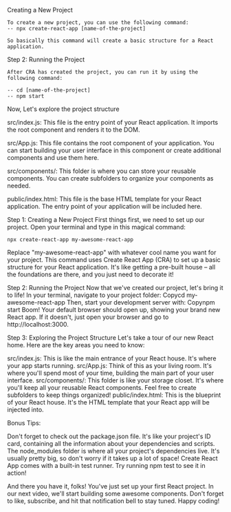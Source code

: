 Creating a New Project

    To create a new project, you can use the following command:
    -- npx create-react-app [name-of-the-project]

    So basically this command will create a basic structure for a React application.

Step 2: Running the Project

    After CRA has created the project, you can run it by using the following command:

    -- cd [name-of-the-project]
    -- npm start

Now, Let's explore the project structure

src/index.js: 
    This file is the entry point of your React application. It imports the root component and renders it to the DOM.

src/App.js: 
    This file contains the root component of your application. You can start building your user interface in this component or create additional components and use them here.

src/components/: 
    This folder is where you can store your reusable components. You can create subfolders to organize your components as needed.

public/index.html: 
    This file is the base HTML template for your React application. The entry point of your application will be included here.


Step 1: Creating a New Project
First things first, we need to set up our project. Open your terminal and type in this magical command:

    npx create-react-app my-awesome-react-app

Replace "my-awesome-react-app" with whatever cool name you want for your project. This command uses Create React App (CRA) to set up a basic structure for your React application. It's like getting a pre-built house – all the foundations are there, and you just need to decorate it!

Step 2: Running the Project
Now that we've created our project, let's bring it to life! In your terminal, navigate to your project folder:
Copycd my-awesome-react-app
Then, start your development server with:
Copynpm start
Boom! Your default browser should open up, showing your brand new React app. If it doesn't, just open your browser and go to http://localhost:3000.

Step 3: Exploring the Project Structure
Let's take a tour of our new React home. Here are the key areas you need to know:

src/index.js: This is like the main entrance of your React house. It's where your app starts running.
src/App.js: Think of this as your living room. It's where you'll spend most of your time, building the main part of your user interface.
src/components/: This folder is like your storage closet. It's where you'll keep all your reusable React components. Feel free to create subfolders to keep things organized!
public/index.html: This is the blueprint of your React house. It's the HTML template that your React app will be injected into.

Bonus Tips:

Don't forget to check out the package.json file. It's like your project's ID card, containing all the information about your dependencies and scripts.
The node_modules folder is where all your project's dependencies live. It's usually pretty big, so don't worry if it takes up a lot of space!
Create React App comes with a built-in test runner. Try running npm test to see it in action!

And there you have it, folks! You've just set up your first React project. In our next video, we'll start building some awesome components. Don't forget to like, subscribe, and hit that notification bell to stay tuned. Happy coding!